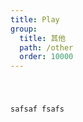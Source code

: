 ```yaml
---
title: Play
group:
  title: 其他
  path: /other
  order: 10000
---
```


<code src="./playDemo.tsx" />

safsaf fsafs
